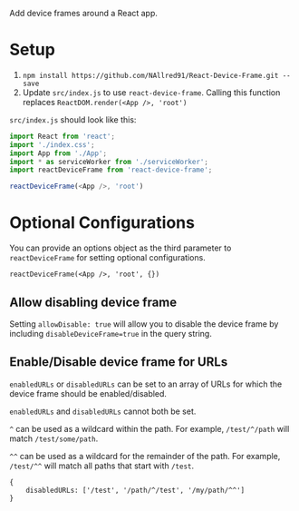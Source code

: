 Add device frames around a React app.

# Setup
1) `npm install https://github.com/NAllred91/React-Device-Frame.git --save`
2) Update `src/index.js` to use `react-device-frame`. Calling this function replaces `ReactDOM.render(<App />, 'root')`


`src/index.js` should look like this:
``` javascript
import React from 'react';
import './index.css';
import App from './App';
import * as serviceWorker from './serviceWorker';
import reactDeviceFrame from 'react-device-frame';

reactDeviceFrame(<App />, 'root')
```


# Optional Configurations
You can provide an options object as the third parameter to `reactDeviceFrame` for setting optional configurations.
```
reactDeviceFrame(<App />, 'root', {})
```

## Allow disabling device frame
Setting `allowDisable: true` will allow you to disable the device frame by including `disableDeviceFrame=true` in the query string.

## Enable/Disable device frame for URLs
`enabledURLs` or `disabledURLs` can be set to an array of URLs for which the device frame should be enabled/disabled.

`enabledURLs` and `disabledURLs` cannot both be set.

`^` can be used as a wildcard within the path.
For example, `/test/^/path` will match `/test/some/path`.

`^^` can be used as a wildcard for the remainder of the path.
For example, `/test/^^` will match all paths that start with `/test`.

```
{
    disabledURLs: ['/test', '/path/^/test', '/my/path/^^']
}
```
